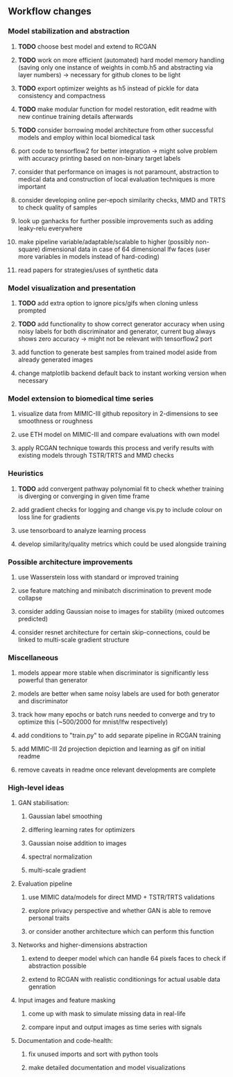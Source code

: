 Workflow changes
----------------

### Model stabilization and abstraction

1.  **TODO** choose best model and extend to RCGAN

2.  **TODO** work on more efficient (automated) hard model
    memory handling (saving only one instance of weights in comb.h5 and
    abstracting via layer numbers) -\> necessary for github clones to be
    light

3.  **TODO** export optimizer weights as h5 instead of pickle
    for data consistency and compactness

4.  **TODO** make modular function for model restoration,
    edit readme with new continue training details afterwards

5.  **TODO** consider borrowing model architecture from other
    successful models and employ within local biomedical task

6.  port code to tensorflow2 for better integration -\> might solve
    problem with accuracy printing based on non-binary target labels

7.  consider that performance on images is not paramount, abstraction to
    medical data and construction of local evaluation techniques is more
    important

8.  consider developing online per-epoch similarity checks, MMD and TRTS
    to check quality of samples

9.  look up ganhacks for further possible improvements such as adding
    leaky-relu everywhere

10. make pipeline variable/adaptable/scalable to higher (possibly
    non-square) dimensional data in case of 64 dimensional lfw faces
    (user more variables in models instead of hard-coding)

11. read papers for strategies/uses of synthetic data

### Model visualization and presentation

1.  **TODO** add extra option to ignore pics/gifs when
    cloning unless prompted

2.  **TODO** add functionality to show correct generator
    accuracy when using noisy labels for both discriminator and
    generator, current bug always shows zero accuracy -\> might not be
    relevant with tensorflow2 port

3.  add function to generate best samples from trained model aside from
    already generated images

4.  change matplotlib backend default back to instant working version
    when necessary

### Model extension to biomedical time series

1.  visualize data from MIMIC-III github repository in 2-dimensions to
    see smoothness or roughness

2.  use ETH model on MIMIC-III and compare evaluations with own model

3.  apply RCGAN technique towards this process and verify results with
    existing models through TSTR/TRTS and MMD checks

### Heuristics

1.  **TODO** add convergent pathway polynomial fit to check
    whether training is diverging or converging in given time frame

2.  add gradient checks for logging and change vis.py to include colour
    on loss line for gradients

3.  use tensorboard to analyze learning process

4.  develop similarity/quality metrics which could be used alongside
    training

### Possible architecture improvements

1.  use Wasserstein loss with standard or improved training

2.  use feature matching and minibatch discrimination to prevent mode
    collapse

3.  consider adding Gaussian noise to images for stability (mixed
    outcomes predicted)

4.  consider resnet architecture for certain skip-connections, could be
    linked to multi-scale gradient structure

### Miscellaneous

1.  models appear more stable when discriminator is significantly less
    powerful than generator

2.  models are better when same noisy labels are used for both generator
    and discriminator

3.  track how many epochs or batch runs needed to converge and try to
    optimize this (\~500/2000 for mnist/lfw respectively)

4.  add conditions to \"train.py\" to add separate pipeline in RCGAN
    training

5.  add MIMIC-III 2d projection depiction and learning as gif on initial
    readme

6.  remove caveats in readme once relevant developments are complete

### High-level ideas

1.  GAN stabilisation:

    1.  Gaussian label smoothing

    2.  differing learning rates for optimizers

    3.  Gaussian noise addition to images

    4.  spectral normalization

    5.  multi-scale gradient

2.  Evaluation pipeline

    1.  use MIMIC data/models for direct MMD + TSTR/TRTS validations

    2.  explore privacy perspective and whether GAN is able to remove
        personal traits

    3.  or consider another architecture which can perform this function

3.  Networks and higher-dimensions abstraction

    1.  extend to deeper model which can handle 64 pixels faces to check
        if abstraction possible

    2.  extend to RCGAN with realistic conditionings for actual usable
        data genration

4.  Input images and feature masking

    1.  come up with mask to simulate missing data in real-life

    2.  compare input and output images as time series with signals

5.  Documentation and code-health:

    1.  fix unused imports and sort with python tools

    2.  make detailed documentation and model visualizations
